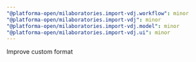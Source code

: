 ```yaml
---
"@platforma-open/milaboratories.import-vdj.workflow": minor
"@platforma-open/milaboratories.import-vdj": minor
"@platforma-open/milaboratories.import-vdj.model": minor
"@platforma-open/milaboratories.import-vdj.ui": minor
---
```


Improve custom format
